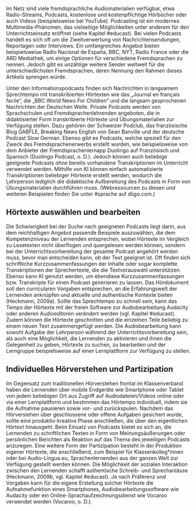 <!-- filename: 02_Hoerverstehen.md -->
<!-- title: Hörverstehen -->

Im Netz sind viele fremdsprachliche Audiomaterialien verfügbar, etwa Radio-Streams, Podcasts, kostenlose und kostenpflichtige Hörbücher oder auch Videos (beispielsweise bei YouTube). Podcasting ist ein modernes Multimedia-Phänomen, das vielseitige Möglichkeiten unter anderem für den Unterrichtseinsatz eröffnet (siehe Kapitel #educast). Bei vielen Podcasts handelt es sich oft um die Zweitverwertung von Nachrichtensendungen, Reportagen oder Interviews. Ein umfangreiches Angebot bieten beispielsweise Radio Nacional de España, BBC, NYT, Radio France oder die ARD Mediathek, um einige Optionen für verschiedene Fremdsprachen zu nennen. Jedoch gibt es unzählige weitere Sender weltweit für die unterschiedlichsten Fremdsprachen, deren Nennung den Rahmen dieses Artikels sprengen würde. 

Unter den Informationspodcasts finden sich Nachrichten in langsamem Sprechtempo mit transkribierten Hörtexten wie das „Journal en français facile“, die „BBC World News For Children“ und die langsam gesprochenen Nachrichten der Deutschen Welle. Private Podcasts werden von Sprachschulen und Fremdsprachenlehrenden angeboten, die in didaktisierter Form transkribierte Hörtexte und Übungsmaterialien zur Verfügung stellen. Dazu gehören der Schweizer Podclub, das französische Blog GABFLE, Breaking News English von Sean Banville und der deutsche Podcast Slow German. Ebenso gibt es Podcasts, welche speziell für den Zweck des Fremdsprachenerwerbs erstellt wurden, wie beispielsweise von dem Anbieter der Fremdsprachenlernapp Duolingo auf Französisch und Spanisch (Duolingo Podcast, o. D.). Jedoch können auch beliebige geeignete Podcasts ohne bereits vorhandene Transkriptionen im Unterricht verwendet werden. Mithilfe von KI können einfach automatisierte Transkriptionen beliebiger Hörtexte erstellt werden, wodurch die Lehrperson lediglich die didaktische Aufbereitung des Podcasts in Form von Übungsmaterialien durchführen muss. (Webressourcen zu diesen und weiteren Beispielen finden Sie unter #sprache auf diigo.com.)

## Hörtexte auswählen und bearbeiten

Die Schwierigkeit bei der Suche nach geeigneten Podcasts liegt darin, aus dem reichhaltigen Angebot passende Beispiele auszuwählen, die dem Kompetenzniveau der Lernenden entsprechen, wobei Hörtexte im Vergleich zu Lesetexten nicht überflogen und quergelesen werden können, sondern bei der Unterrichtsvorbereitung der gesamte Podcast angehört werden muss, bevor man entscheiden kann, ob der Text geeignet ist. Oft finden sich schriftliche Kurzzusammenfassungen der Inhalte oder sogar komplette Transkriptionen der Sprechertexte, die die Textvorauswahl unterstützen. Ebenso kann KI genutzt werden, um ebendiese Kurzzusammenfassungen bzw. Transkripte für einen Podcast generieren zu lassen. Das Hördokument soll den curricularen Vorgaben entsprechen, an die Erfahrungswelt der Lernenden anknüpfen und aktuelle und authentische Kontexte bieten (Heckmann, 2009a). Sollte das Sprechtempo zu schnell sein, kann das Tempo der Hörtexte mit der freien Software zur Audiobearbeitung Audacity oder anderen Audioeditoren verändert werden (vgl. Kapitel #educast). Zudem können die Hörtexte geschnitten und die einzelnen Teile beliebig zu einem neuen Text zusammengefügt werden. Die Audiobearbeitung kann sowohl Aufgabe der Lehrperson während der Unterrichtsvorbereitung sein, als auch eine Möglichkeit, die Lernenden zu aktivieren und ihnen die Gelegenheit zu geben, Hörtexte zu suchen, zu bearbeiten und der Lerngruppe beispielsweise auf einer Lernplattform zur Verfügung zu stellen.

## Individuelles Hörverstehen und Partizipation

Im Gegensatz zum traditionellen Hörverstehen frontal im Klassenverband haben die Lernenden über mobile Endgeräte wie Smartphone oder Tablet von jedem beliebigen Ort aus Zugriff auf Audiodateien/Videos online oder via einer Lernplattform und bestimmen das Hörtempo individuell, indem sie die Aufnahme pausieren sowie vor- und zurückspulen. Nachdem das Hörverstehen über geschlossene oder offene Aufgaben gesichert wurde, sollte eine produktiv-kreative Phase anschließen, die über den eigentlichen Hörtext hinausgeht. Beim Einsatz von Podcasts bietet es sich an, die Lernenden zu schriftlichen Texten in Form von Meinungsäußerungen oder persönlichen Berichten als Reaktion auf das Thema des jeweiligen Podcasts anzuregen. Eine weitere Form der Partizipation besteht in der Produktion eigener Hörtexte, die anschließend, zum Beispiel für Klassenkolleg*innen oder bei Audio-Lingua.eu, Sprachenlernenden aus der ganzen Welt zur Verfügung gestellt werden können. Die Möglichkeit der sozialen Interaktion zwischen den Lernenden schafft authentische Schreib- und Sprechanlässe (Heckmann, 2009b, vgl. Kapitel #educast). Je nach Präferenz und Vorgaben kann für die eigene Erstellung solcher Hörtexte die Aufnahmefunktion eines Smartphones, Audiobearbeitungssoftware wie Audacity oder ein Online-Sprachaufzeichnungsdienst wie Vocaroo verwendet werden (Vocaroo, o. D.).
